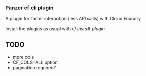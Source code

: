 ### Panzer cf cli plugin

A plugin for faster interaction (less API calls) with Cloud Foundry

Install the plugins as usual with _cf install-plugin <plugin binary>_


## TODO

* more cols
* CF_COLS=ALL option
* pagination required?